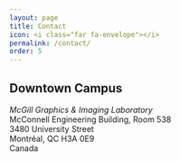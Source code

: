 ```yaml
---
layout: page
title: Contact
icon: <i class="far fa-envelope"></i>
permalink: /contact/
order: 5
---
```


## Downtown Campus
*McGill Graphics &amp; Imaging Laboratory*<br>
McConnell Engineering Building, Room 538 <br>
3480 University Street<br>
Montréal, QC H3A 0E9<br>
Canada
